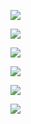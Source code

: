 
[![](https://github.com/billowcode/BrainGames/workflows/Test-Brain-Games/badge.svg)](https://github.com/billowCode/BrainGames/actions)

<a href="https://asciinema.org/a/344870" target="_blank"><img src="https://asciinema.org/a/344870.svg" /></a>

<a href="https://asciinema.org/a/1cKttL8LGIRdfPGaQpFzfdw41" target="_blank"><img src="https://asciinema.org/a/1cKttL8LGIRdfPGaQpFzfdw41.svg" /></a>

<a href="https://asciinema.org/a/fsYucyA7CH1h6cbPEsEWNbMP8" target="_blank"><img src="https://asciinema.org/a/fsYucyA7CH1h6cbPEsEWNbMP8.svg" /></a>

<a href="https://asciinema.org/a/MYZiwGxlCeSAsq5IBT3PvVCMj" target="_blank"><img src="https://asciinema.org/a/MYZiwGxlCeSAsq5IBT3PvVCMj.svg" /></a>

<a href="https://asciinema.org/a/ZkVXxRruUg5CR9wG7ALWhJlJW" target="_blank"><img src="https://asciinema.org/a/ZkVXxRruUg5CR9wG7ALWhJlJW.svg" /></a>
